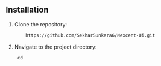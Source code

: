 ## Installation
1. Clone the repository:
    ```bash
        https://github.com/SekharSunkara6/Nexcent-Ui.git
     ```
2. Navigate to the project directory:
      ```
       cd 
      ```
